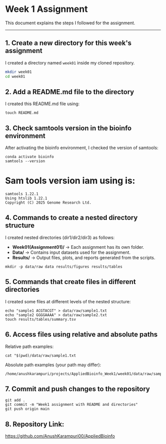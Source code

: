 # Week 1 Assignment

This document explains the steps I followed for the assignment.

---

## 1. Create a new directory for this week's assignment
I created a directory named `week01` inside my cloned repository.

```bash
mkdir week01
cd week01
```

## 2. Add a README.md file to the directory

I created this README.md file using:
```
touch README.md
```

## 3. Check samtools version in the bioinfo environment

After activating the bioinfo environment, I checked the version of samtools:

```
conda activate bioinfo
samtools --version
```

# Sam tools version iam using is:
```
samtools 1.22.1
Using htslib 1.22.1
Copyright (C) 2025 Genome Research Ltd.
```


## 4. Commands to create a nested directory structure

I created nested directories (dir1/dir2/dir3) as follows:
- **Week01(Assignment01)/** → Each assignment has its own folder.  
- **Data/** → Contains input datasets used for the assignment.  
- **Results/** → Output files, plots, and reports generated from the scripts.

```
mkdir -p data/raw data results/figures results/tables
```

## 5. Commands that create files in different directories

I created some files at different levels of the nested structure:

```
echo "sample1 ACGTACGT" > data/raw/sample1.txt
echo "sample2 GGGGAAAA" > data/raw/sample2.txt
touch results/tables/summary.tsv
```

## 6. Access files using relative and absolute paths

Relative path examples:
```
cat "$(pwd)/data/raw/sample1.txt
```
Absolute path examples (your path may differ):
```
/home/anushkarampuri/projects/AppliedBioinfo_Week1/week01/data/raw/sample1.txt
```

## 7. Commit and push changes to the repository
```
git add .
git commit -m "Week1 assignment with README and directories"
git push origin main
```

## 8. Repository Link:

https://github.com/AnushKarampuri00/AppliedBioinfo




 
 


